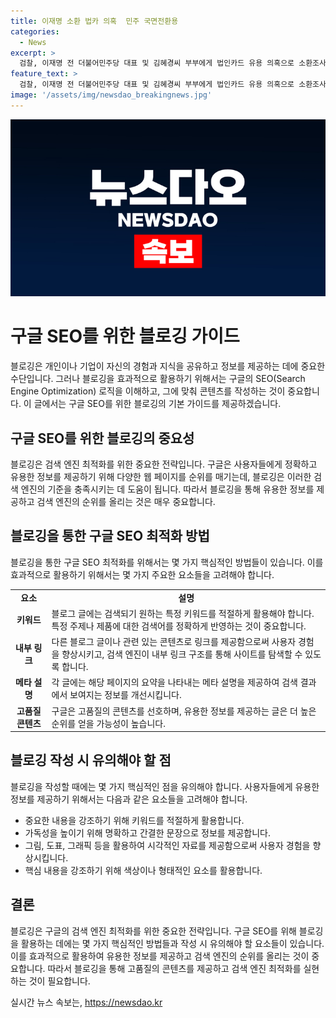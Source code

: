 ```yaml
---
title: 이재명 소환 법카 의혹  민주 국면전환용
categories:
  - News
excerpt: >
  검찰, 이재명 전 더불어민주당 대표 및 김혜경씨 부부에게 법인카드 유용 의혹으로 소환조사 통보. 이 대표에 대한 소환은 처음으로, 부부 모두 소환 조율 중. 이 대표는 경기지사 시절 김씨가 관용차를 사적으로 사용했으며, 법인카드와 업무추진비를 무단 사용 혐의. 공익제보자 주장으로 7번째 검찰 조사, 민주당은 낙인 찍기라 비판, 검찰은 소환 조사 후 이달 내 기소 가능성 제기.
feature_text: >
  검찰, 이재명 전 더불어민주당 대표 및 김혜경씨 부부에게 법인카드 유용 의혹으로 소환조사 통보. 이 대표에 대한 소환은 처음으로, 부부 모두 소환 조율 중. 이 대표는 경기지사 시절 김씨가 관용차를 사적으로 사용했으며, 법인카드와 업무추진비를 무단 사용 혐의. 공익제보자 주장으로 7번째 검찰 조사, 민주당은 낙인 찍기라 비판, 검찰은 소환 조사 후 이달 내 기소 가능성 제기.
image: '/assets/img/newsdao_breakingnews.jpg'
---
```


<p><img src="/assets/img/newsdao_breakingnews.jpg" alt="pcversion 속보" /></p>

<h1>구글 SEO를 위한 블로깅 가이드</h1>

<p data-ke-size="size16">블로깅은 개인이나 기업이 자신의 경험과 지식을 공유하고 정보를 제공하는 데에 중요한 수단입니다. 그러나 블로깅을 효과적으로 활용하기 위해서는 구글의 SEO(Search Engine Optimization) 로직을 이해하고, 그에 맞춰 콘텐츠를 작성하는 것이 중요합니다. 이 글에서는 구글 SEO를 위한 블로깅의 기본 가이드를 제공하겠습니다.</p>

<h2>구글 SEO를 위한 블로깅의 중요성</h2>

<p data-ke-size="size16">블로깅은 검색 엔진 최적화를 위한 중요한 전략입니다. 구글은 사용자들에게 정확하고 유용한 정보를 제공하기 위해 다양한 웹 페이지를 순위를 매기는데, 블로깅은 이러한 검색 엔진의 기준을 충족시키는 데 도움이 됩니다. 따라서 블로깅을 통해 유용한 정보를 제공하고 검색 엔진의 순위를 올리는 것은 매우 중요합니다.</p>

<h2>블로깅을 통한 구글 SEO 최적화 방법</h2>

<p data-ke-size="size16">블로깅을 통한 구글 SEO 최적화를 위해서는 몇 가지 핵심적인 방법들이 있습니다. 이를 효과적으로 활용하기 위해서는 몇 가지 주요한 요소들을 고려해야 합니다.</p>

<table>
  <tr>
    <td style="text-align: center; height: 17px;"><b>요소</b></td>
    <td style="text-align: center; height: 17px;"><b>설명</b></td>
  </tr>
  <tr>
    <td style="text-align: center; height: 17px;"><b>키워드</b></td>
    <td>블로그 글에는 검색되기 원하는 특정 키워드를 적절하게 활용해야 합니다. 특정 주제나 제품에 대한 검색어를 정확하게 반영하는 것이 중요합니다.</td>
  </tr>
  <tr>
    <td style="text-align: center; height: 17px;"><b>내부 링크</b></td>
    <td>다른 블로그 글이나 관련 있는 콘텐츠로 링크를 제공함으로써 사용자 경험을 향상시키고, 검색 엔진이 내부 링크 구조를 통해 사이트를 탐색할 수 있도록 합니다.</td>
  </tr>
  <tr>
    <td style="text-align: center; height: 17px;"><b>메타 설명</b></td>
    <td>각 글에는 해당 페이지의 요약을 나타내는 메타 설명을 제공하여 검색 결과에서 보여지는 정보를 개선시킵니다.</td>
  </tr>
  <tr>
    <td style="text-align: center; height: 17px;"><b>고품질 콘텐츠</b></td>
    <td>구글은 고품질의 콘텐츠를 선호하며, 유용한 정보를 제공하는 글은 더 높은 순위를 얻을 가능성이 높습니다.</td>
  </tr>
</table>

<h2>블로깅 작성 시 유의해야 할 점</h2>

<p data-ke-size="size16">블로깅을 작성할 때에는 몇 가지 핵심적인 점을 유의해야 합니다. 사용자들에게 유용한 정보를 제공하기 위해서는 다음과 같은 요소들을 고려해야 합니다.</p>

<ul>
  <li>중요한 내용을 강조하기 위해 키워드를 적절하게 활용합니다.</li>
  <li>가독성을 높이기 위해 명확하고 간결한 문장으로 정보를 제공합니다.</li>
  <li>그림, 도표, 그래픽 등을 활용하여 시각적인 자료를 제공함으로써 사용자 경험을 향상시킵니다.</li>
  <li>핵심 내용을 강조하기 위해 색상이나 형태적인 요소를 활용합니다.</li>
</ul>

<h2>결론</h2>

<p data-ke-size="size16">블로깅은 구글의 검색 엔진 최적화를 위한 중요한 전략입니다. 구글 SEO를 위해 블로깅을 활용하는 데에는 몇 가지 핵심적인 방법들과 작성 시 유의해야 할 요소들이 있습니다. 이를 효과적으로 활용하여 유용한 정보를 제공하고 검색 엔진의 순위를 올리는 것이 중요합니다. 따라서 블로깅을 통해 고품질의 콘텐츠를 제공하고 검색 엔진 최적화를 실현하는 것이 필요합니다.</p>
실시간 뉴스 속보는, <a href="https://newsdao.kr" rel="dofollow">https://newsdao.kr</a>


